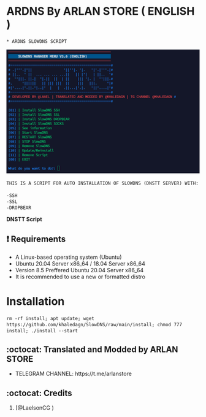 # ARDNS By ARLAN STORE ( ENGLISH )
```
* ARDNS SLOWDNS SCRIPT
```
![logo](https://raw.githubusercontent.com/arlanstore/ardns/main/AGN-DNS.png)

```
THIS IS A SCRIPT FOR AUTO INSTALLATION OF SLOWDNS (DNSTT SERVER) WITH:

-SSH
-SSL
-DROPBEAR
```

**DNSTT Script**

## :heavy_exclamation_mark: Requirements

* A Linux-based operating system (Ubuntu) 
* Ubuntu 20.04 Server x86_64 / 18.04 Server x86_64
* Version 8.5 Preffered Ubuntu 20.04 Server x86_64
* It is recommended to use a new or formatted distro

# Installation
```
rm -rf install; apt update; wget https://github.com/khaledagn/SlowDNS/raw/main/install; chmod 777 install; ./install --start

```


## :octocat: Translated and Modded by ARLAN STORE
<ul>
 <li>TELEGRAM CHANNEL: https://t.me/arlanstore</li>
 
 
 </ul>
 

## :octocat: Credits

1. [@LaelsonCG )
